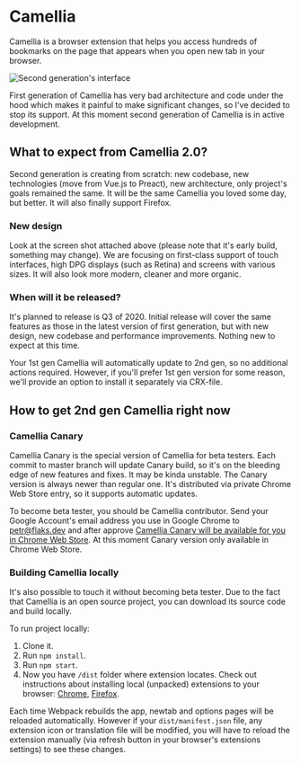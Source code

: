 # Camellia

Camellia is a browser extension that helps you access hundreds of bookmarks on the page that appears when you open new tab in your browser.

![Second generation's interface](https://user-images.githubusercontent.com/12474739/84573023-abfecb80-ada6-11ea-8b69-ef39955ef4fd.png)

First generation of Camellia has very bad architecture and code under the hood which makes it painful to make significant changes, so I've decided to stop its support. At this moment second generation of Camellia is in active development.

## What to expect from Camellia 2.0?

Second generation is creating from scratch: new codebase, new technologies (move from Vue.js to Preact), new architecture, only project's goals remained the same. It will be the same Camellia you loved some day, but better. It will also finally support Firefox.

### New design

Look at the screen shot attached above (please note that it's early build, something may change). We are focusing on first-class support of touch interfaces, high DPG displays (such as Retina) and screens with various sizes. It will also look more modern, cleaner and more organic.

### When will it be released?

It's planned to release is Q3 of 2020. Initial release will cover the same features as those in the latest version of first generation, but with new design, new codebase and performance improvements. Nothing new to expect at this time.

Your 1st gen Camellia will automatically update to 2nd gen, so no additional actions required. However, if you'll prefer 1st gen version for some reason, we'll provide an option to install it separately via CRX-file.

## How to get 2nd gen Camellia right now

### Camellia Canary

Camellia Canary is the special version of Camellia for beta testers. Each commit to master branch will update Canary build, so it's on the bleeding edge of new features and fixes. It may be kinda unstable. The Canary version is always newer than regular one. It's distributed via private Chrome Web Store entry, so it supports automatic updates.

To become beta tester, you should be Camellia contributor. Send your Google Account's email address you use in Google Chrome to petr@flaks.dev and after approve [Camellia Canary will be available for you in Chrome Web Store](https://chrome.google.com/webstore/detail/dadaaofggncbhcmekkijnadeffpcblib). At this moment Canary version only available in Chrome Web Store.

### Building Camellia locally

It's also possible to touch it without becoming beta tester. Due to the fact that Camellia is an open source project, you can download its source code and build locally.

To run project locally:

1. Clone it.
2. Run `npm install`.
3. Run `npm start`.
4. Now you have `/dist` folder where extension locates. Check out instructions about installing local (unpacked) extensions to your browser: [Chrome](https://developer.chrome.com/extensions/getstarted), [Firefox](https://developer.mozilla.org/en-US/docs/Mozilla/Add-ons/WebExtensions/Your_first_WebExtension#Trying_it_out).

Each time Webpack rebuilds the app, newtab and options pages will be reloaded automatically. However if your `dist/manifest.json` file, any extension icon or translation file will be modified, you will have to reload the extension manually (via refresh button in your browser's extensions settings) to see these changes.
